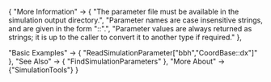 {
  "More Information" ->
   {
     "The parameter file must be available in the simulation output directory.",
     "Parameter names are case insensitive strings, and are given in the form \"<thorn>::<param>\".",
     "Parameter values are always returned as strings; it is up to the caller to convert it to another type if required."
   },

  "Basic Examples" -> {
    "ReadSimulationParameter[\"bbh\",\"CoordBase::dx\"]"
    },
  "See Also" -> {
    "FindSimulationParameters"
   },
  "More About" -> {"SimulationTools"}
}

